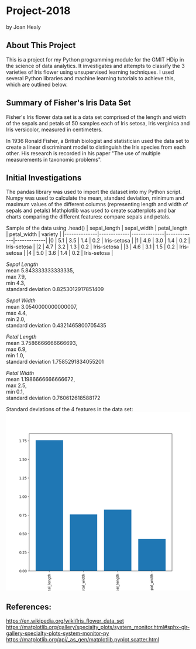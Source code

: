 # Project-2018
by Joan Healy

## About This Project

This is a project for my Python programming module for the GMIT HDip in the science of data analytics. It investigates and attempts to classify the 3 varieties of Iris flower using unsupervised learning techniques. I used several Python libraries and machine learning tutorials to achieve this, which are outlined below. 

## Summary of Fisher's Iris Data Set 

Fisher's Iris flower data set is a data set comprised of the length and width of the sepals and petals of 50 samples each of Iris setosa, Iris verginica and Iris versicolor, measured in centimeters. 

In 1936 Ronald Fisher, a British biologist and statistician used the data set to create a linear discriminant model to distinguish the Iris species from each other. His research is recorded in his paper "The use of multiple measurements in taxonomic problems".

## Initial Investigations 

The pandas library was used to import the dataset into my Python script. 
Numpy was used to calculate the mean, standard deviation, minimum and maximum values of the different columns (representing length and width of sepals and petals)
Mathplotlib was used to create scatterplots and bar charts comparing the different features: compare sepals and petals.

Sample of the data using .head()
| sepal_length | sepal_width | petal_length | petal_width | variety     |
|--------------|-------------|--------------|-------------|-------------|
|0          | 5.1         | 3.5          | 1.4         | 0.2 | Iris-setosa |
|1          | 4.9         | 3.0          | 1.4         | 0.2 | Iris-setosa |
|2          | 4.7         | 3.2          | 1.3         | 0.2 | Iris-setosa |
|3          | 4.6         | 3.1          | 1.5         | 0.2 | Iris-setosa |
|4          | 5.0         | 3.6          | 1.4         | 0.2 | Iris-setosa |

_Sepal Length_  
mean 5.843333333333335,   
max 7.9,   
min 4.3,  
standard deviation 0.8253012917851409  

_Sepal Width_  
mean 3.0540000000000007,   
max 4.4,   
min 2.0,   
standard deviation 0.4321465800705435  

_Petal Length_  
mean 3.7586666666666693,   
max 6.9,   
min 1.0,   
standard deviation 1.7585291834055201  

_Petal Width_   
mean 1.1986666666666672,   
max 2.5,   
min 0.1,   
standard deviation 0.760612618588172  

Standard deviations of the 4 features in the data set:
![alt text](https://github.com/joanh3aly/Project-2018/blob/master/figures/standard-deviations-barchart.png "Logo Title Text 1")




## References:
https://en.wikipedia.org/wiki/Iris_flower_data_set
https://matplotlib.org/gallery/specialty_plots/system_monitor.html#sphx-glr-gallery-specialty-plots-system-monitor-py  
https://matplotlib.org/api/_as_gen/matplotlib.pyplot.scatter.html



